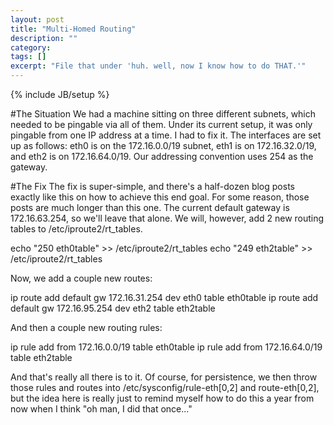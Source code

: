 ```yaml
---
layout: post
title: "Multi-Homed Routing"
description: ""
category: 
tags: []
excerpt: "File that under 'huh. well, now I know how to do THAT.'"
---
```

{% include JB/setup %}

#The Situation
We had a machine sitting on three different subnets, which needed to be pingable via all of them. Under its current setup, it was only pingable from one IP address at a time. I had to fix it.
The interfaces are set up as follows: eth0 is on the 172.16.0.0/19 subnet, eth1 is on 172.16.32.0/19, and eth2 is on 172.16.64.0/19. Our addressing convention uses 254 as the gateway.

#The Fix
The fix is super-simple, and there's a half-dozen blog posts exactly like this on how to achieve this end goal. For some reason, those posts are much longer than this one.
The current default gateway is 172.16.63.254, so we'll leave that alone.
We will, however, add 2 new routing tables to /etc/iproute2/rt_tables.

echo "250	eth0table" >> /etc/iproute2/rt_tables
echo "249	eth2table" >> /etc/iproute2/rt_tables

Now, we add a couple new routes:

ip route add default gw 172.16.31.254 dev eth0 table eth0table
ip route add default gw 172.16.95.254 dev eth2 table eth2table

And then a couple new routing rules:

ip rule add from 172.16.0.0/19 table eth0table
ip rule add from 172.16.64.0/19 table eth2table

And that's really all there is to it. Of course, for persistence, we then throw those rules and routes into /etc/sysconfig/rule-eth[0,2] and route-eth[0,2], but the idea here is really just to remind myself how to do this a year from now when I think "oh man, I did that once..."
